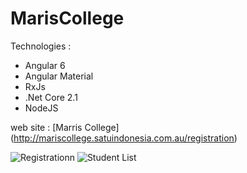 # MarisCollege
Technologies :

* Angular 6 
* Angular Material
* RxJs 
* .Net Core 2.1
* NodeJS


web site : [Marris College] (http://mariscollege.satuindonesia.com.au/registration)



<img src="https://s3-ap-southeast-2.amazonaws.com/mariscollege/Registration.PNG" alt="Registrationn"/>

<img src="https://s3-ap-southeast-2.amazonaws.com/mariscollege/StudentList.PNG" alt="Student List"/>
